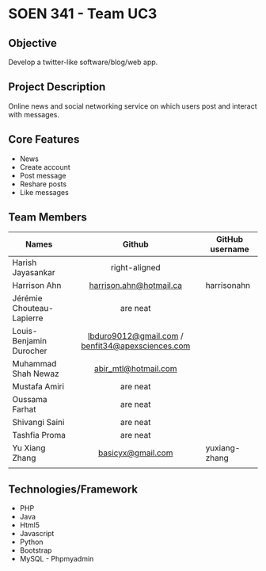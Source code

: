 

# SOEN 341 - Team UC3

## Objective

Develop a twitter-like software/blog/web app.

## Project Description

Online news and social networking service on which users post and interact with messages.

## Core Features

* News
* Create account
* Post message
* Reshare posts
* Like messages

## Team Members

| Names                     | Github                                           | GitHub username |
| -------------             | :-------------:                                  | --------        |
| Harish Jayasankar         | right-aligned                                    |                 |
| Harrison Ahn              | harrison.ahn@hotmail.ca                          | harrisonahn     |
| Jérémie Chouteau-Lapierre | are neat                                         |                 |
| Louis-Benjamin Durocher   | lbduro9012@gmail.com / benfit34@apexsciences.com |                 |
| Muhammad Shah Newaz       | abir_mtl@hotmail.com                             |                 |
| Mustafa Amiri             | are neat                                         |                 |
| Oussama Farhat            | are neat                                         |                 |
| Shivangi Saini            | are neat                                         |                 |
| Tashfia Proma             | are neat                                         |                 |
| Yu Xiang Zhang            | basicyx@gmail.com                                | yuxiang-zhang   |
|                           |                                                  |                 |


## Technologies/Framework

* PHP
* Java
* Html5
* Javascript
* Python
* Bootstrap
* MySQL - Phpmyadmin
